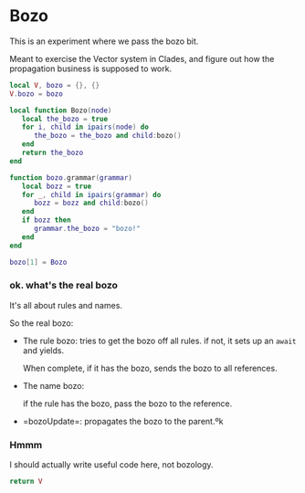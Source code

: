 # Bozo


This is an experiment where we pass the bozo bit\.

Meant to exercise the Vector system in Clades, and figure out how the
propagation business is supposed to work\.


```lua
local V, bozo = {}, {}
V.bozo = bozo
```

```lua
local function Bozo(node)
   local the_bozo = true
   for i, child in ipairs(node) do
      the_bozo = the_bozo and child:bozo()
   end
   return the_bozo
end
```

```lua
function bozo.grammar(grammar)
   local bozz = true
   for _, child in ipairs(grammar) do
      bozz = bozz and child:bozo()
   end
   if bozz then
      grammar.the_bozo = "bozo!"
   end
end
```

```lua
bozo[1] = Bozo
```


### ok\. what's the real bozo

It's all about rules and names\.

So the real bozo:


-  The rule bozo: tries to get the bozo off all rules\.
    if not, it sets up an `await` and yields\.

    When complete, if it has the bozo, sends the bozo to all references\.


-  The name bozo:

    if the rule has the bozo, pass the bozo to the reference\.


-  =bozoUpdate=: propagates the bozo to the parent\.ºk


### Hmmm

I should actually write useful code here, not bozology\.



```lua
return V
```
